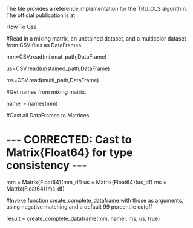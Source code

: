 The file provides a reference implementation for the TRU_OLS algorithm. The official publication is at <insert link when published.>
 
How To Use
 
#Read in a mixing matrix, an unstained dataset, and a multicolor dataset from CSV files as DataFrames

mm=CSV.read(mixmat_path,DataFrame)

us=CSV.read(unstained_path,DataFrame)

ms=CSV.read(multi_path,DataFrame)

#Get names from mixing matrix.

namel = names(mm)

#Cast all DataFrames to Matrices.

# --- CORRECTED: Cast to Matrix{Float64} for type consistency ---
mm = Matrix{Float64}(mm_df)
us = Matrix{Float64}(us_df)
ms = Matrix{Float64}(ms_df)


#Invoke function create_complete_dataframe with those as arguments, using negative matching and a default 99 percentile cutoff

result = create_complete_dataframe(mm, namel, ms, us, true) 
